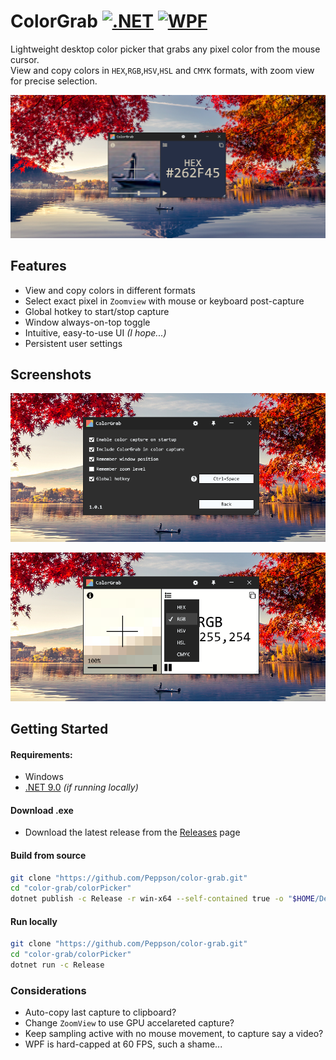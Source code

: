 
# ColorGrab [![.NET](https://img.shields.io/badge/.NET-9.0-512BD4)](https://dotnet.microsoft.com/download) [![WPF](https://img.shields.io/badge/WPF-512BD4?logo=windows&logoColor=white)](https://learn.microsoft.com/dotnet/desktop/wpf/)   

<!--
Todo 
<a href='//'><img src='https://developer.microsoft.com/store/badges/images/English_get-it-from-MS.png' alt='Ms Store' height='50px'/></a>
-->

Lightweight desktop color picker that grabs any pixel color from the mouse cursor.  
View and copy colors in `HEX`,`RGB`,`HSV`,`HSL` and `CMYK` formats, with zoom view for precise selection.  

![App1](/Images/Screenshots/App.png)  


## Features
- View and copy colors in different formats
- Select exact pixel in `Zoomview` with mouse or keyboard post-capture
- Global hotkey to start/stop capture
- Window always-on-top toggle
- Intuitive, easy-to-use UI _(I hope...)_
- Persistent user settings


## Screenshots
  
![Settings](/Images/Screenshots/AppSettingsPage.png)  

![Format menu ](/Images/Screenshots/AppMenu.png)  


## Getting Started

#### Requirements:
- Windows
- [.NET 9.0](https://dotnet.microsoft.com/en-us/download/dotnet) _(if running locally)_    

<!-- 
#### Microsoft Store
- Link here TODO
-->
  
#### Download .exe
- Download the latest release from the [Releases](https://github.com/Peppson/color-picker/releases) page  

#### Build from source
```bash
git clone "https://github.com/Peppson/color-grab.git"
cd "color-grab/colorPicker"
dotnet publish -c Release -r win-x64 --self-contained true -o "$HOME/Desktop"
```

#### Run locally
```bash
git clone "https://github.com/Peppson/color-grab.git"
cd "color-grab/colorPicker"
dotnet run -c Release 
```

### Considerations
- Auto-copy last capture to clipboard?
- Change `ZoomView` to use GPU accelareted capture?
- Keep sampling active with no mouse movement, to capture say a video?
- WPF is hard-capped at 60 FPS, such a shame...

<br>
